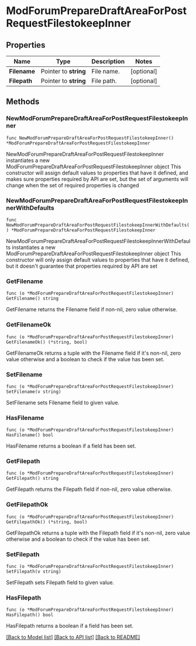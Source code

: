 # ModForumPrepareDraftAreaForPostRequestFilestokeepInner

## Properties

Name | Type | Description | Notes
------------ | ------------- | ------------- | -------------
**Filename** | Pointer to **string** | File name. | [optional] 
**Filepath** | Pointer to **string** | File path. | [optional] 

## Methods

### NewModForumPrepareDraftAreaForPostRequestFilestokeepInner

`func NewModForumPrepareDraftAreaForPostRequestFilestokeepInner() *ModForumPrepareDraftAreaForPostRequestFilestokeepInner`

NewModForumPrepareDraftAreaForPostRequestFilestokeepInner instantiates a new ModForumPrepareDraftAreaForPostRequestFilestokeepInner object
This constructor will assign default values to properties that have it defined,
and makes sure properties required by API are set, but the set of arguments
will change when the set of required properties is changed

### NewModForumPrepareDraftAreaForPostRequestFilestokeepInnerWithDefaults

`func NewModForumPrepareDraftAreaForPostRequestFilestokeepInnerWithDefaults() *ModForumPrepareDraftAreaForPostRequestFilestokeepInner`

NewModForumPrepareDraftAreaForPostRequestFilestokeepInnerWithDefaults instantiates a new ModForumPrepareDraftAreaForPostRequestFilestokeepInner object
This constructor will only assign default values to properties that have it defined,
but it doesn't guarantee that properties required by API are set

### GetFilename

`func (o *ModForumPrepareDraftAreaForPostRequestFilestokeepInner) GetFilename() string`

GetFilename returns the Filename field if non-nil, zero value otherwise.

### GetFilenameOk

`func (o *ModForumPrepareDraftAreaForPostRequestFilestokeepInner) GetFilenameOk() (*string, bool)`

GetFilenameOk returns a tuple with the Filename field if it's non-nil, zero value otherwise
and a boolean to check if the value has been set.

### SetFilename

`func (o *ModForumPrepareDraftAreaForPostRequestFilestokeepInner) SetFilename(v string)`

SetFilename sets Filename field to given value.

### HasFilename

`func (o *ModForumPrepareDraftAreaForPostRequestFilestokeepInner) HasFilename() bool`

HasFilename returns a boolean if a field has been set.

### GetFilepath

`func (o *ModForumPrepareDraftAreaForPostRequestFilestokeepInner) GetFilepath() string`

GetFilepath returns the Filepath field if non-nil, zero value otherwise.

### GetFilepathOk

`func (o *ModForumPrepareDraftAreaForPostRequestFilestokeepInner) GetFilepathOk() (*string, bool)`

GetFilepathOk returns a tuple with the Filepath field if it's non-nil, zero value otherwise
and a boolean to check if the value has been set.

### SetFilepath

`func (o *ModForumPrepareDraftAreaForPostRequestFilestokeepInner) SetFilepath(v string)`

SetFilepath sets Filepath field to given value.

### HasFilepath

`func (o *ModForumPrepareDraftAreaForPostRequestFilestokeepInner) HasFilepath() bool`

HasFilepath returns a boolean if a field has been set.


[[Back to Model list]](../README.md#documentation-for-models) [[Back to API list]](../README.md#documentation-for-api-endpoints) [[Back to README]](../README.md)


